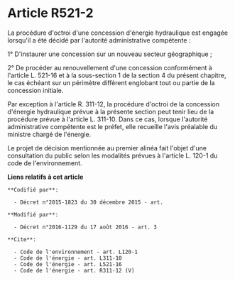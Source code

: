 # Article R521-2

La procédure d'octroi d'une concession d'énergie hydraulique est engagée lorsqu'il a été décidé par l'autorité administrative
compétente : 

1° D'instaurer une concession sur un nouveau secteur géographique ; 

2° De procéder au renouvellement d'une concession conformément à l'article L. 521-16 et à la sous-section 1 de la section 4
du présent chapitre, le cas échéant sur un périmètre différent englobant tout ou partie de la concession initiale. 

Par exception à l'article R. 311-12, la procédure d'octroi de la concession d'énergie hydraulique prévue à la présente
section peut tenir lieu de la procédure prévue à l'article L. 311-10. Dans ce cas, lorsque l'autorité administrative
compétente est le préfet, elle recueille l'avis préalable du ministre chargé de l'énergie. 

Le projet de décision mentionnée au premier alinéa fait l'objet d'une consultation du public selon les modalités prévues à
l'article L. 120-1 du code de l'environnement.

**Liens relatifs à cet article**

	**Codifié par**:

	  - Décret n°2015-1823 du 30 décembre 2015 - art.

	**Modifié par**:

	  - Décret n°2016-1129 du 17 août 2016 - art. 3

	**Cite**:

	  - Code de l'environnement - art. L120-1
	  - Code de l'énergie - art. L311-10
	  - Code de l'énergie - art. L521-16
	  - Code de l'énergie - art. R311-12 (V)
